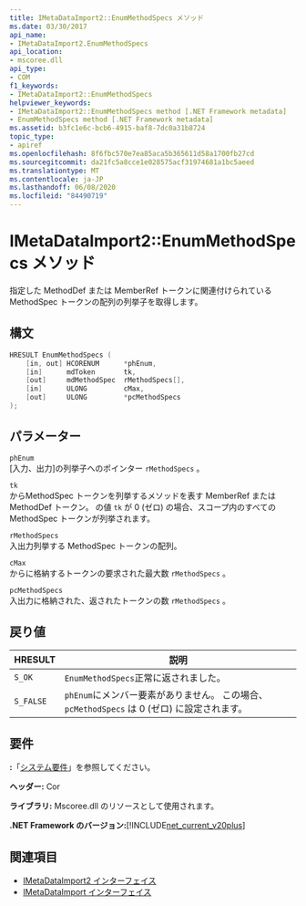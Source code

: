 ```yaml
---
title: IMetaDataImport2::EnumMethodSpecs メソッド
ms.date: 03/30/2017
api_name:
- IMetaDataImport2.EnumMethodSpecs
api_location:
- mscoree.dll
api_type:
- COM
f1_keywords:
- IMetaDataImport2::EnumMethodSpecs
helpviewer_keywords:
- IMetaDataImport2::EnumMethodSpecs method [.NET Framework metadata]
- EnumMethodSpecs method [.NET Framework metadata]
ms.assetid: b3fc1e6c-bcb6-4915-baf8-7dc0a31b8724
topic_type:
- apiref
ms.openlocfilehash: 8f6fbc570e7ea85aca5b365611d58a1700fb27cd
ms.sourcegitcommit: da21fc5a8cce1e028575acf31974681a1bc5aeed
ms.translationtype: MT
ms.contentlocale: ja-JP
ms.lasthandoff: 06/08/2020
ms.locfileid: "84490719"
---
```

# <a name="imetadataimport2enummethodspecs-method"></a>IMetaDataImport2::EnumMethodSpecs メソッド
指定した MethodDef または MemberRef トークンに関連付けられている MethodSpec トークンの配列の列挙子を取得します。  
  
## <a name="syntax"></a>構文  
  
```cpp  
HRESULT EnumMethodSpecs (  
    [in, out] HCORENUM      *phEnum,
    [in]      mdToken       tk,  
    [out]     mdMethodSpec  rMethodSpecs[],  
    [in]      ULONG         cMax,  
    [out]     ULONG         *pcMethodSpecs  
);
```  
  
## <a name="parameters"></a>パラメーター  
 `phEnum`  
 [入力、出力]の列挙子へのポインター `rMethodSpecs` 。  
  
 `tk`  
 からMethodSpec トークンを列挙するメソッドを表す MemberRef または MethodDef トークン。 の値 `tk` が 0 (ゼロ) の場合、スコープ内のすべての MethodSpec トークンが列挙されます。  
  
 `rMethodSpecs`  
 入出力列挙する MethodSpec トークンの配列。  
  
 `cMax`  
 からに格納するトークンの要求された最大数 `rMethodSpecs` 。  
  
 `pcMethodSpecs`  
 入出力に格納された、返されたトークンの数 `rMethodSpecs` 。  
  
## <a name="return-value"></a>戻り値  
  
|HRESULT|説明|  
|-------------|-----------------|  
|`S_OK`|`EnumMethodSpecs`正常に返されました。|  
|`S_FALSE`|`phEnum`にメンバー要素がありません。 この場合、 `pcMethodSpecs` は 0 (ゼロ) に設定されます。|  
  
## <a name="requirements"></a>要件  
 **:**「[システム要件](../../get-started/system-requirements.md)」を参照してください。  
  
 **ヘッダー:** Cor  
  
 **ライブラリ:** Mscoree.dll のリソースとして使用されます。  
  
 **.NET Framework のバージョン:**[!INCLUDE[net_current_v20plus](../../../../includes/net-current-v20plus-md.md)]  
  
## <a name="see-also"></a>関連項目

- [IMetaDataImport2 インターフェイス](imetadataimport2-interface.md)
- [IMetaDataImport インターフェイス](imetadataimport-interface.md)
